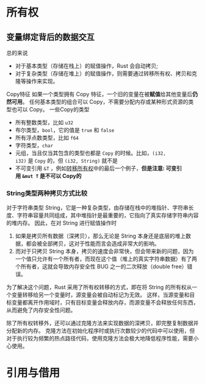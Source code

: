 # 所有权
## 变量绑定背后的数据交互
总的来说
- 对于基本类型（存储在栈上）的赋值操作，Rust 会自动拷贝;
- 对于复杂类型（存储在堆上）的赋值操作，则需要通过转移所有权、拷贝和克隆等操作来实现。

Copy特征
如果一个类型拥有 Copy 特征，一个旧的变量在被**赋值**给其他变量后**仍然可用**。
	任何基本类型的组合可以 Copy，不需要分配内存或某种形式资源的类型也可以 Copy。
一些Copy的类型
-   所有整数类型，比如 `u32`
-   布尔类型，`bool`，它的值是 `true` 和 `false`
-   所有浮点数类型，比如 `f64`
-   字符类型，`char`
-   元组，当且仅当其包含的类型也都是 `Copy` 的时候。比如，`(i32, i32)` 是 `Copy` 的，但 `(i32, String)` 就不是
-   不可变引用 `&T` ，例如[转移所有权](https://course.rs/basic/ownership/ownership.html#%E8%BD%AC%E7%A7%BB%E6%89%80%E6%9C%89%E6%9D%83)中的最后一个例子，**但是注意: 可变引用 `&mut T` 是不可以 Copy的**



### String类型两种拷贝方式比较 
对于字符串类型 String，它是一种复杂类型，由存储在栈中的堆指针、字符串长度、字符串容量共同组成，其中堆指针是最重要的，它指向了真实存储字符串内容的堆内存。
因此，在对 String 进行赋值操作时
1. 如果是拷贝所有数据（深拷贝），那么无论是 String 本身还是底层的堆上数据，都会被全部拷贝，这对于性能而言会造成非常大的影响。
2. 而对于只拷贝 String 本身，拷贝的速度会非常快，但会带来新的问题，因为一个值只允许有一个所有者，而现在这个值（堆上的真实字符串数据）有了两个所有者，这就会导致内存安全性 BUG 之一的二次释放（double free）错误。

为了解决这个问题，Rust 采用了所有权转移的方式，即在将 String 的所有权从一个变量转移给另一个变量时，源变量会被自动标记为无效。
这样，当源变量和目标变量都离开作用域时，只有目标变量会释放内存，而源变量不会释放任何东西，从而避免了内存安全性问题。

除了所有权转移外，还可以通过克隆方法来实现数据的深拷贝，即完整复制数据并分配新的内存。
克隆方法在初始化程序时或执行次数较少的代码中可以使用，但对于执行较为频繁的热点路径代码，使用克隆方法会极大地降低程序性能，需要小心使用。


# 引用与借用

